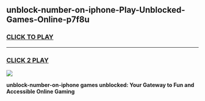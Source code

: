
## unblock-number-on-iphone-Play-Unblocked-Games-Online-p7f8u
<h3>
<a href="https://premium76.site?title=unblock-number-on-iphone&ref=25A">CLICK TO PLAY</a></h3>
<hr>

<h3>
<a href="https://premium76.site?title=unblock-number-on-iphone&ref=25A">CLICK 2 PLAY</a>
  
</h3>

<a href="https://premium76.site?title=unblock-number-on-iphone&ref=25A"><img src="https://clearcache.store/games.png"></a>


**unblock-number-on-iphone games unblocked: Your Gateway to Fun and Accessible Online Gaming**
